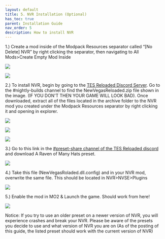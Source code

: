 ```yaml
---
layout: default
title: 5. NVR Installation (Optional)
has_toc: true
parent: Installation Guide
nav_order: 5
description: How to install NVR
---
```


1.) Create a mod inside of the Modpack Resources separator called “[No Delete] NVR” by right clicking the separator, then navigating to All Mods>Create Empty Mod Inside

![](https://user-images.githubusercontent.com/112358568/221451734-48fd9833-c2c6-453e-99b5-c3e49d9f11de.png)

![](https://user-images.githubusercontent.com/112358568/221451815-a9d8f7a8-0804-428b-853b-e779ecfa9b11.png)

2.) To install NVR, begin by going to the [TES Reloaded Discord Server](https://discord.com/invite/QgN6mR6eTK). Go to the #nightly-builds channel to find the NewVegasReloaded.zip file shown in the image. (IF YOU DON'T THEN YOUR GAME WILL LOOK BAD). Once downloaded, extract all of the files located in the archive folder to the NVR mod you created under the Modpack Resources separator by right clicking it and opening in explorer.

![](https://user-images.githubusercontent.com/112358568/221451782-85799b6d-ce2e-434b-bd31-c5595b76784d.png)

![](https://user-images.githubusercontent.com/112358568/221451861-f792774d-1633-4b0e-bb9f-e9be12df4722.png)

![](https://i.gyazo.com/a13c71451a416b9da8be90cec26d4ccd.png)

3.) Go to this link in the [#preset-share channel of the TES Reloaded discord](https://discord.com/channels/344843935123898369/1030630380455350272/1077380480283983973) and download A Raven of Many Hats preset.

![](https://i.gyazo.com/fd1e05a8a7eb19a13f126c08aefa8774.png)

4.) Take this file (NewVegasRoladed.dll.config) and in your NVR mod, overwrite the same file. This should be located in NVR>NVSE>Plugins

![](https://i.gyazo.com/8113af369d915347ee4f359c2bc94e3f.png)

5.) Enable the mod in MO2 & Launch the game. Should work from here!

![](https://i.gyazo.com/92973143752bc7ceadefa4e42f0ee0c9.jpg)

Notice: If you try to use an older preset on a newer version of NVR, you will experience crashes and break your NVR. Please be aware of the presets you decide to use and what version of NVR you are on (As of the posting of this guide, the listed preset should work with the current version of NVR)
